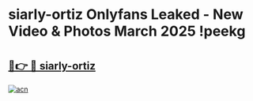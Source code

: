 # siarly-ortiz Onlyfans Leaked - New Video & Photos March 2025 !peekg

# <h2><a href="https://bhwt8k.iuczelnia.edu.pl?title=siarly-ortiz&ref=peekg">🔗👉 🔴 siarly-ortiz</a></h2>

[![acn](https://github.com/user-attachments/assets/0f9c940e-d8b0-45ae-aac7-cd30a18b3e1c)](https://bhwt8k.iuczelnia.edu.pl?title=siarly-ortiz&ref=peekg)


